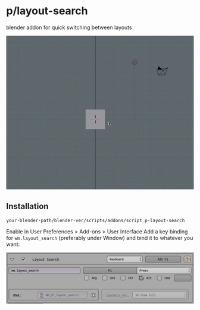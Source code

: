 # p/layout-search
blender addon for quick switching between layouts

![p-layout-search](p-layout-search.gif)

## Installation
```
your-blender-path/blender-ver/scripts/addons/script_p-layout-search
```
Enable in User Preferences > Add-ons > User Interface
Add a key binding for `wm.layout_search` (preferably under Window) and bind it to whatever you want:

![installation](installation.png)